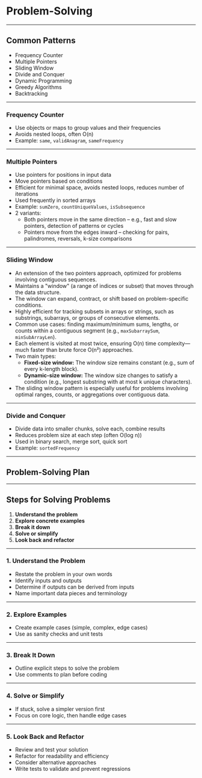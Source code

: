 # Problem-Solving

---

## Common Patterns

- Frequency Counter
- Multiple Pointers
- Sliding Window
- Divide and Conquer
- Dynamic Programming
- Greedy Algorithms
- Backtracking

---

### Frequency Counter

- Use objects or maps to group values and their frequencies
- Avoids nested loops, often O(n)
- Example: `same`, `validAnagram`, `sameFrequency`

---

### Multiple Pointers

- Use pointers for positions in input data
- Move pointers based on conditions
- Efficient for minimal space, avoids nested loops, reduces number of iterations
- Used frequently in sorted arrays
- Example: `sumZero`, `countUniqueValues`, `isSubsequence`
- 2 variants:
  - Both pointers move in the same direction – e.g., fast and slow pointers, detection of patterns or cycles
  - Pointers move from the edges inward – checking for pairs, palindromes, reversals, k-size comparisons

---

### Sliding Window

- An extension of the two pointers approach, optimized for problems involving contiguous sequences.
- Maintains a "window" (a range of indices or subset) that moves through the data structure.
- The window can expand, contract, or shift based on problem-specific conditions.
- Highly efficient for tracking subsets in arrays or strings, such as substrings, subarrays, or groups of consecutive elements.
- Common use cases: finding maximum/minimum sums, lengths, or counts within a contiguous segment (e.g., `maxSubarraySum`, `minSubArrayLen`).
- Each element is visited at most twice, ensuring O(n) time complexity—much faster than brute force O(n²) approaches.
- Two main types:
  - **Fixed-size window:** The window size remains constant (e.g., sum of every k-length block).
  - **Dynamic-size window:** The window size changes to satisfy a condition (e.g., longest substring with at most k unique characters).
- The sliding window pattern is especially useful for problems involving optimal ranges, counts, or aggregations over contiguous data.

---

### Divide and Conquer

- Divide data into smaller chunks, solve each, combine results
- Reduces problem size at each step (often O(log n))
- Used in binary search, merge sort, quick sort
- Example: `sortedFrequency`

---

## Problem-Solving Plan

---

## Steps for Solving Problems

1. **Understand the problem**
2. **Explore concrete examples**
3. **Break it down**
4. **Solve or simplify**
5. **Look back and refactor**

---

### 1. Understand the Problem

- Restate the problem in your own words
- Identify inputs and outputs
- Determine if outputs can be derived from inputs
- Name important data pieces and terminology

---

### 2. Explore Examples

- Create example cases (simple, complex, edge cases)
- Use as sanity checks and unit tests

---

### 3. Break It Down

- Outline explicit steps to solve the problem
- Use comments to plan before coding

---

### 4. Solve or Simplify

- If stuck, solve a simpler version first
- Focus on core logic, then handle edge cases

---

### 5. Look Back and Refactor

- Review and test your solution
- Refactor for readability and efficiency
- Consider alternative approaches
- Write tests to validate and prevent regressions
